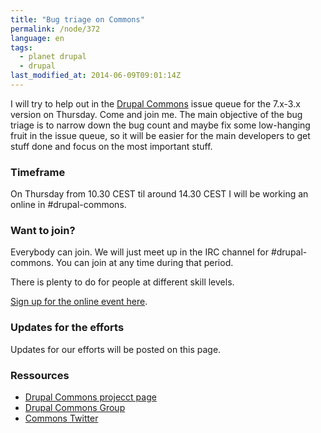 ```yaml
---
title: "Bug triage on Commons"
permalink: /node/372
language: en
tags:
  - planet drupal
  - drupal
last_modified_at: 2014-06-09T09:01:14Z
---
```


I will try to help out in the [Drupal Commons](https://drupal.org/project/commons) issue queue for the 7.x-3.x version on Thursday. Come and join me. The main objective of the bug triage is to narrow down the bug count and maybe fix some low-hanging fruit in the issue queue, so it will be easier for the main developers to get stuff done and focus on the most important stuff.

### Timeframe

On Thursday from 10.30 CEST til around 14.30 CEST I will be working an online in #drupal-commons.

### Want to join?

Everybody can join. We will just meet up in the IRC channel for #drupal-commons. You can join at any time during that period.

There is plenty to do for people at different skill levels.

[Sign up for the online event here](https://groups.drupal.org/node/426733).

### Updates for the efforts

Updates for our efforts will be posted on this page.

### Ressources

- [Drupal Commons projecct page](https://drupal.org/project/commons)
- [Drupal Commons Group](https://groups.drupal.org/drupal-commons)
- [Commons Twitter](https://twitter.com/DrupalCommons)
